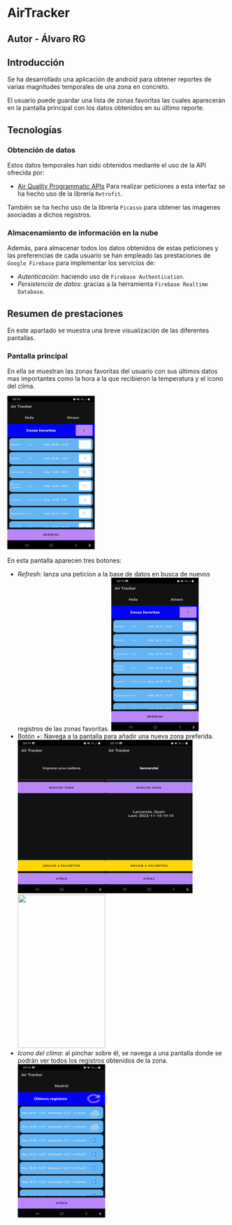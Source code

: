 # AirTracker
## Autor - Álvaro RG

## Introducción
Se ha desarrollado una aplicación de android para obtener reportes de varias magnitudes temporales
de una zona en concreto. 

El usuario puede guardar una lista de zonas favoritas las cuales aparecerán en la pantalla principal
con los datos obtenidos en su último reporte.

## Tecnologías
### Obtención de datos
Estos datos temporales han sido obtenidos mediante el uso de la API ofrecida por:
 * [Air Quality Programmatic APIs](https://aqicn.org/api/es/)
Para realizar peticiones a esta interfaz se ha hecho uso de la librería `Retrofit`.

También se ha hecho uso de la librería `Picasso` para obtener las imagenes asociadas a dichos registros.

### Almacenamiento de información en la nube
Además, para almacenar todos los datos obtenidos de estas peticiones y las preferencias de cada usuario
se han empleado las prestaciones de `Google Firebase` para implementar los servicios de:

* *Autenticación*: haciendo uso de `Firebase Authentication`.
* *Persistencia de datos*: gracias a la herramienta `Firebase Realtime Database`.


## Resumen de prestaciones
En este apartado se muestra una breve visualización de las diferentes pantallas.
### Pantalla principal
En ella se muestran las zonas favoritas del usuario con sus últimos datos mas importantes
como la hora a la que recibieron la temperatura y el icono del clima.

  <img src="./imgs/favoritos.jpg" width="200" height="350">

En esta pantalla aparecen tres botones:
* *Refresh*: lanza una peticion a la base de datos en busca de nuevos registros de las
  zonas favoritas.
  <img src="./imgs/favoritos_refresh.jpg" width="200" height="350">
* Botón *+*: Navega a la pantalla para añadir una nueva zona preferida.
  <img src="./imgs/buscar_vacio.jpg" width="200" height="350"><img src="./imgs/buscar_resultado.jpg" width="200" height="350"><img src="./imgs/buscar_añadido.jpg" width="200" height="350">
* *Icono del clima*: al pinchar sobre él, se navega a una pantalla donde se podrán ver todos
  los registros obtenidos de la zona.
  <img src="./imgs/registros_madrid.jpg" width="200" height="350">
  
